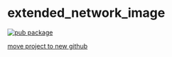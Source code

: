 # extended_network_image

[![pub package](https://img.shields.io/pub/v/extended_network_image.svg)](https://pub.dartlang.org/packages/extended_network_image)

[move project to new github](https://github.com/fluttercandies/extended_network_image)
